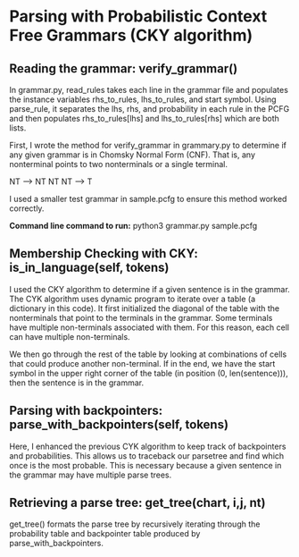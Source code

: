 # Parsing with Probabilistic Context Free Grammars (CKY algorithm)

## Reading the grammar: verify_grammar()

In grammar.py, read_rules takes each line in the grammar file and populates the instance variables rhs_to_rules, lhs_to_rules, and start symbol. Using parse_rule, it separates the lhs, rhs, and probability in each rule in the PCFG and then populates rhs_to_rules[lhs] and lhs_to_rules[rhs] which are both lists.

First, I wrote the method for verify_grammar in grammary.py to determine if any given grammar is in Chomsky Normal Form (CNF). That is, any nonterminal points to two nonterminals or a single terminal. 

NT --> NT NT
NT --> T

I used a smaller test grammar in sample.pcfg to ensure this method worked correctly.

**Command line command to run:** python3 grammar.py sample.pcfg

## Membership Checking with CKY: is_in_language(self, tokens)

I used the CKY algorithm to determine if a given sentence is in the grammar. The CYK algorithm uses dynamic program to iterate over a table (a dictionary in this code). It first initialized the diagonal of the table with the nonterminals that point to the terminals in the grammar. Some terminals have multiple non-terminals associated with them. For this reason, each cell can have multiple non-terminals.

We then go through the rest of the table by looking at combinations of cells that could produce another non-terminal. If in the end, we have the start symbol in the upper right corner of the table (in position (0, len(sentence))), then the sentence is in the grammar.

## Parsing with backpointers: parse_with_backpointers(self, tokens)

Here, I enhanced the previous CYK algorithm to keep track of backpointers and probabilities. This allows us to traceback our parsetree and find which once is the most probable. This is necessary because a given sentence in the grammar may have multiple parse trees.

## Retrieving a parse tree: get_tree(chart, i,j, nt)

get_tree() formats the parse tree by recursively iterating through the probability table and backpointer table produced by parse_with_backpointers.
